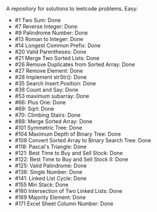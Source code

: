 A repository for solutions to leetcode problems.
Easy:
- #1 Two Sum: Done
- #7 Reverse Integer: Done
- #9 Palindrome Number: Done
- #13 Roman to Integer: Done
- #14 Longest Common Prefix: Done
- #20 Valid Parentheses: Done
- #21 Merge Two Sorted Lists: Done
- #26 Remove Duplicates from Sorted Array: Done
- #27 Remove Element: Done
- #28 Implement strStr(): Done
- #35 Search Insert Position: Done
- #38 Count and Say: Done
- #53 maximum subarray: Done
- #66: Plus One: Done
- #69: Sqrt: Done
- #70: Climbing Stairs: Done
- #88: Merge Sorted Array: Done
- #101 Symmetric Tree: Done
- #104 Maximum Depth of Binary Tree: Done
- #108 Convert Sorted Array to Binary Search Tree: Done
- #118: Pascal's Triangle: Done
- #121: Best Time to Buy and Sell Stock: Done
- #122: Best Time to Buy and Sell Stock II: Done
- #125: Valid Palindrome: Done
- #136: Single Number: Done
- #141: Linked List Cycle: Done
- #155 Min Stack: Done
- #160 Intersection of Two Linked Lists: Done
- #169 Majority Element: Done
- #171 Excel Sheet Column Number: Done
